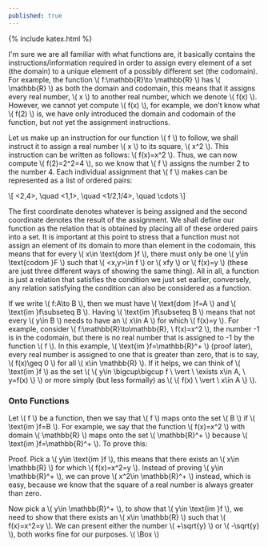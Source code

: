 ```yaml
---
published: true
---
```

{% include katex.html %}

I'm sure we are all familiar with what functions are, it basically contains the instructions/information required in order to assign every element of a set (the domain) to a unique element of a possibly different set (the codomain). For example, the function \\( f:\mathbb{R}\to \mathbb{R} \\) has \\( \mathbb{R} \\) as both the domain and codomain, this means that it assigns every real number, \\( x \\) to another real number, which we denote \\( f(x) \\). However, we cannot yet compute \\( f(x) \\), for example, we don't know what \\( f(2) \\) is, we have only introduced the domain and codomain of the function, but not yet the assignment instructions. 

Let us make up an instruction for our function \\( f \\) to follow, we shall instruct it to assign a real number \\( x \\) to its square, \\( x^2 \\). This instruction can be written as follows: \\( f(x)=x^2 \\). Thus, we can now compute \\( f(2)=2^2=4 \\), so we know that \\( f \\) assigns the number 2 to the number 4. Each individual assignment that \\( f \\) makes can be represented as a list of ordered pairs:

\\[ <2,4>, \quad <1,1>, \quad <1/2,1/4>, \quad \cdots \\]

The first coordinate denotes whatever is being assigned and the second coordinate denotes the result of the assignment. We shall define our function as the relation that is obtained by placing all of these ordered pairs into a set. It is important at this point to stress that a function must not assign an element of its domain to more than element in the codomain, this means that for every \\( x\in \text{dom }f \\), there must only be one \\( y\in \text{codom }F \\) such that \\( <x,y>\in f \\) or \\( xfy \\) or \\( f(x)=y \\) (these are just three different ways of showing the same thing). All in all, a function is just a relation that satisfies the condition we just set earlier, conversely, any relation satisfying the condition can also be considered as a function.

If we write \\( f:A\to B \\), then we must have \\( \text{dom }f=A \\) and \\( \text{im }f\subseteq B \\). Having \\( \text{im }f\subseteq B \\) means that not every \\( y\in B \\) needs to have an \\( x\in A \\) for which \\( f(x)=y \\). For example, consider \\( f:\mathbb{R}\to\mathbb{R}, \ f(x)=x^2 \\), the number -1 is in the codomain, but there is no real number that is assigned to -1 by the function \\( f \\). In this example, \\( \text{im }f=\mathbb{R}^+ \\) (proof later), every real number is assigned to one that is greater than zero, that is to say, \\( f(x)\geq 0 \\) for all \\( x\in \mathbb{R} \\). If it helps, we can think of \\( \text{im }f \\) as the set \\( \\{ y\in \bigcup\bigcup f \ \vert \ \exists x\in A, \ y=f(x) \\} \\) or more simply (but less formally) as \\( \\{ f(x) \ \vert \ x\in A \\} \\).

### Onto Functions

Let \\\( f \\) be a function, then we say that \\( f \\) maps onto the set \\( B \\) if \\( \text{im }f=B \\). For example, we say that the function \\( f(x)=x^2 \\) with domain \\( \mathbb{R} \\) maps onto the set \\( \mathbb{R}^+ \\) because \\( \text{im }f=\mathbb{R}^+ \\). To prove this:

Proof. Pick a \\( y\in \text{im }f \\), this means that there exists an \\( x\in \mathbb{R} \\) for which \\( f(x)=x^2=y \\). Instead of proving \\( y\in \mathbb{R}^+ \\), we can prove \\( x^2\in \mathbb{R}^+ \\) instead, which is easy, because we know that the square of a real number is always greater than zero.

Now pick a \\( y\in \mathbb{R}^+ \\), to show that \\( y\in \text{im }f \\), we need to show that there exists an \\( x\in \mathbb{R} \\) such that \\( f(x)=x^2=y \\). We can present either the number \\( +\sqrt{y} \\) or \\( -\sqrt{y} \\), both works fine for our purposes. \\( \Box \\) 


